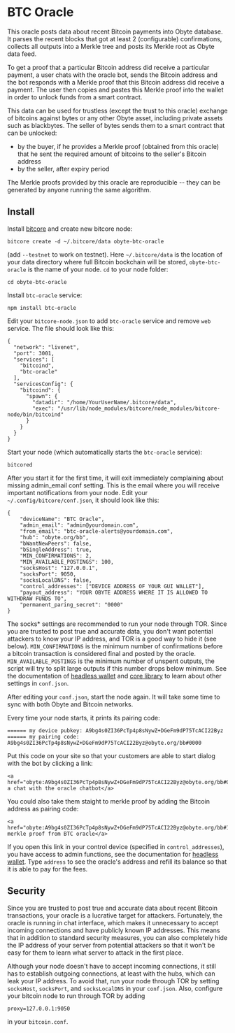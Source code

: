 # BTC Oracle

This oracle posts data about recent Bitcoin payments into Obyte database.  It parses the recent blocks that got at least 2 (configurable) confirmations, collects all outputs into a Merkle tree and posts its Merkle root as Obyte data feed.

To get a proof that a particular Bitcoin address did receive a particular payment, a user chats with the oracle bot, sends the Bitcoin address and the bot responds with a Merkle proof that this Bitcoin address did receive a payment.  The user then copies and pastes this Merkle proof into the wallet in order to unlock funds from a smart contract.

This data can be used for trustless (except the trust to this oracle) exchange of bitcoins against bytes or any other Obyte asset, including private assets such as blackbytes.  The seller of bytes sends them to a smart contract that can be unlocked:

* by the buyer, if he provides a Merkle proof (obtained from this oracle) that he sent the required amount of bitcoins to the seller's Bitcoin address
* by the seller, after expiry period

The Merkle proofs provided by this oracle are reproducible -- they can be generated by anyone running the same algorithm.

## Install

Install [bitcore](https://bitcore.io/guides/full-node/) and create new bitcore node:
```
bitcore create -d ~/.bitcore/data obyte-btc-oracle
```
(add `--testnet` to work on testnet).  Here `~/.bitcore/data` is the location of your data directory where full Bitcoin bockchain will be stored, `obyte-btc-oracle` is the name of your node.  `cd` to your node folder:
```
cd obyte-btc-oracle
```
Install `btc-oracle` service:
```
npm install btc-oracle
```
Edit your `bitcore-node.json` to add `btc-oracle` service and remove `web` service.  The file should look like this:
```
{
  "network": "livenet",
  "port": 3001,
  "services": [
    "bitcoind",
    "btc-oracle"
  ],
  "servicesConfig": {
    "bitcoind": {
      "spawn": {
        "datadir": "/home/YourUserName/.bitcore/data",
        "exec": "/usr/lib/node_modules/bitcore/node_modules/bitcore-node/bin/bitcoind"
      }
    }
  }
}
```
Start your node (which automatically starts the `btc-oracle` service):
```
bitcored
```
After you start it for the first time, it will exit immediately complaining about missing admin_email conf setting.  This is the email where you will receive important notifications from your node.  Edit your `~/.config/bitcore/conf.json`, it should look like this:
```
{
	"deviceName": "BTC Oracle",
	"admin_email": "admin@yourdomain.com",
	"from_email": "btc-oracle-alerts@yourdomain.com",
	"hub": "obyte.org/bb",
	"bWantNewPeers": false,
	"bSingleAddress": true,
	"MIN_CONFIRMATIONS": 2,
	"MIN_AVAILABLE_POSTINGS": 100,
	"socksHost": "127.0.0.1",
	"socksPort": 9050,
	"socksLocalDNS": false,
	"control_addresses": ["DEVICE ADDRESS OF YOUR GUI WALLET"],
	"payout_address": "YOUR OBYTE ADDRESS WHERE IT IS ALLOWED TO WITHDRAW FUNDS TO",
	"permanent_paring_secret": "0000"
}
```
The socks* settings are recommended to run your node through TOR.  Since you are trusted to post true and accurate data, you don't want potential attackers to know your IP address, and TOR is a good way to hide it (see below).  `MIN_CONFIRMATIONS` is the minimum number of confirmations before a bitcoin transaction is considered final and posted by the oracle.  `MIN_AVAILABLE_POSTINGS` is the minimum number of unspent outputs, the script will try to split large outputs if this number drops below minimum.  See the documentation of [headless wallet](../../../headless-obyte) and [core library](../../../ocore) to learn about other settings in `conf.json`.

After editing your `conf.json`, start the node again.  It will take some time to sync with both Obyte and Bitcoin networks.

Every time your node starts, it prints its pairing code:
```
====== my device pubkey: A9bg4s0ZI36PcTp4p8sNywZ+DGeFm9dP75TcACI22Byz
====== my pairing code: A9bg4s0ZI36PcTp4p8sNywZ+DGeFm9dP75TcACI22Byz@obyte.org/bb#0000
```
Put this code on your site so that your customers are able to start dialog with the bot by clicking a link:
```
<a href="obyte:A9bg4s0ZI36PcTp4p8sNywZ+DGeFm9dP75TcACI22Byz@obyte.org/bb#0000">start a chat with the oracle chatbot</a>
```
You could also take them staight to merkle proof by adding the Bitcoin address as pairing code:
```
<a href="obyte:A9bg4s0ZI36PcTp4p8sNywZ+DGeFm9dP75TcACI22Byz@obyte.org/bb#1BitcoinEaterAddressDontSendf59kuE">get merkle proof from BTC oracle</a>
```
If you open this link in your control device (specified in `control_addresses`), you have access to admin functions, see the documentation for [headless wallet](../../../headless-obyte).  Type `address` to see the oracle's address and refill its balance so that it is able to pay for the fees.

## Security
Since you are trusted to post true and accurate data about recent Bitcoin transactions, your oracle is a lucrative target for attackers.  Fortunately, the oracle is running in chat interface, which makes it unnecessary to accept incoming connections and have publicly known IP addresses.  This means that in addition to standard security measures, you can also completely hide the IP address of your server from potential attackers so that it won't be easy for them to learn what server to attack in the first place.

Although your node doesn't have to accept incoming connections, it still has to establish outgoing connections, at least with the hubs, which can leak your IP address.  To avoid that, run your node through TOR by setting `socksHost`, `socksPort`, and `socksLocalDNS` in your `conf.json`.  Also, configure your bitcoin node to run through TOR by adding
```
proxy=127.0.0.1:9050
```
in your `bitcoin.conf`.
